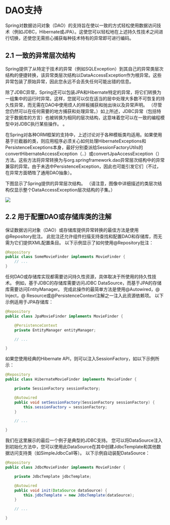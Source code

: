 # DAO支持

Spring对数据访问对象（DAO）的支持旨在使以一致的方式轻松使用数据访问技术（例如JDBC，Hibernate或JPA）。这使您可以轻松地在上述持久性技术之间进行切换，还使您无需担心捕获每种技术特有的异常即可进行编码。

## 2.1 一致的异常层次结构
Spring提供了从特定于技术的异常（例如SQLException）到其自己的异常类层次结构的便捷转换，该异常类层次结构以DataAccessException作为根异常。这些异常包装了原始异常，因此您永远不会丢失任何可能出错的信息。

除了JDBC异常，Spring还可以包装JPA和Hibernate特定的异常，将它们转换为一组集中的运行时异常。这样，您就可以仅在适当的层中处理大多数不可恢复的持久性异常，而无需在DAO中使用烦人的样板捕获和抛出块以及异常声明。 （尽管您仍然可以在任何需要的地方捕获和处理异常。）如上所述，JDBC异常（包括特定于数据库的方言）也被转换为相同的层次结构，这意味着您可以在一致的编程模型中对JDBC执行某些操作。 。

在Spring对各种ORM框架的支持中，上述讨论对于各种模板类均适用。如果使用基于拦截器的类，则应用程序必须关心如何处理HibernateExceptions和PersistenceExceptions本身，最好分别委派给SessionFactoryUtils的convertHibernateAccessException（..）或convertJpaAccessException（）方法。这些方法将异常转换为与org.springframework.dao异常层次结构中的异常兼容的异常。由于未选中PersistenceException，因此也可能引发它们（不过，在异常方面牺牲了通用DAO抽象）。

下图显示了Spring提供的异常层次结构。 （请注意，图像中详细描述的类层次结构仅显示整个DataAccessException层次结构的子集。）

![](https://docs.spring.io/spring/docs/5.1.8.RELEASE/spring-framework-reference/images/DataAccessException.png)

## 2.2 用于配置DAO或存储库类的注解
保证数据访问对象（DAO）或存储库提供异常转换的最佳方法是使用@Repository批注。 此批注还允许组件扫描支持查找和配置DAO和存储库，而无需为它们提供XML配置条目。 以下示例显示了如何使用@Repository批注：

~~~java
@Repository 
public class SomeMovieFinder implements MovieFinder {
    // ...
}
~~~

任何DAO或存储库实现都需要访问持久性资源，具体取决于所使用的持久性技术。 例如，基于JDBC的存储库需要访问JDBC DataSource，而基于JPA的存储库需要访问EntityManager。 完成此操作的最简单方法是使用@Autowired，@ Inject，@ Resource或@PersistenceContext注解之一注入此资源依赖项。 以下示例适用于JPA存储库：

~~~java
@Repository
public class JpaMovieFinder implements MovieFinder {

    @PersistenceContext
    private EntityManager entityManager;

    // ...

}
~~~

如果您使用经典的Hibernate API，则可以注入SessionFactory，如以下示例所示：

~~~java
@Repository
public class HibernateMovieFinder implements MovieFinder {

    private SessionFactory sessionFactory;

    @Autowired
    public void setSessionFactory(SessionFactory sessionFactory) {
        this.sessionFactory = sessionFactory;
    }

    // ...

}
~~~

我们在这里展示的最后一个例子是典型的JDBC支持。 您可以将DataSource注入到初始化方法中，您可以使用此DataSource在其中创建JdbcTemplate和其他数据访问支持类（如SimpleJdbcCall等）。 以下示例自动装配DataSource：

~~~java
@Repository
public class JdbcMovieFinder implements MovieFinder {

    private JdbcTemplate jdbcTemplate;

    @Autowired
    public void init(DataSource dataSource) {
        this.jdbcTemplate = new JdbcTemplate(dataSource);
    }

    // ...

}
~~~


